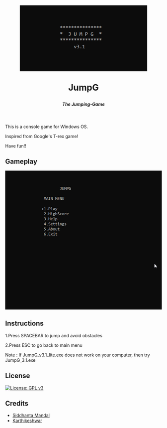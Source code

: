 <h1 align="center"><img src="Images/JumpG_v3.1_title.png">

JumpG
</h1>

<h5 align="center">The Jumping-Game</h5>


<br>

This is a console game for Windows OS.

Inspired from Google's T-rex game!

Have fun!!

## Gameplay

<img src="Images/JumpG_v3.1_gameplay.gif">

## Instructions

1.Press SPACEBAR to jump and avoid obstacles

2.Press ESC to go back to main menu

Note : If JumpG_v3.1_lite.exe does not work on your computer, then try JumpG_3.1.exe

## License

[![License: GPL v3](https://img.shields.io/badge/License-GPLv3-blue.svg)](https://www.gnu.org/licenses/gpl-3.0)

## Credits

* [Siddhanta Mandal](https://github.com/Siddhanta-10)
* [Karthikeshwar](https://github.com/Karthikeshwar1)
